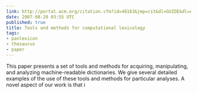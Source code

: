 ```yaml
---
link: http://portal.acm.org/citation.cfm?id=48163&jmp=cit&dl=GUIDE&dl=ACM
date: 2007-08-20 03:55 UTC
published: true
title: Tools and methods for computational lexicology
tags:
- panlexicon
- thesaurus
- paper
---
```


This paper presents a set of tools and methods for acquiring, manipulating, and analyzing machine-readable dictionaries. We give several detailed examples of the use of these tools and methods for particular analyses. A novel aspect of our work is that i
